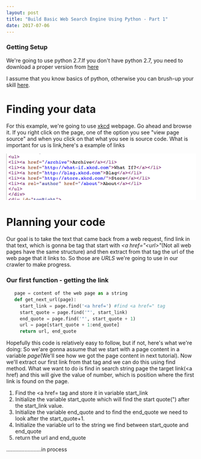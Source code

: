 ```yaml
---
layout: post
title: "Build Basic Web Search Engine Using Python - Part 1"
date: 2017-07-06
---
```


### Getting Setup

We're going to use python 2.7.If you don't have python 2.7, you need to download a proper version from <a href="https://www.python.org/download/releases/2.7.3/">here</a> 

I assume that you know basics of python, otherwise you can brush-up your skill [here]("https://docs.python.org/2/tutorial/index.html"). 

# Finding your data

For this example, we're going to use [xkcd](https://xkcd.com/353/) webpage. Go ahead and browse it. If you right click on the page, one of the option you see "view page source" and when you click on that what you see is source code. What is important for us is link,here's a example of links

![alt text](/img/link.png "xkcd page source")

# Planning your code
Our goal is to take the text that came back from a web request, find link in that text, which is gonna be tag that start with *<a href=\"\<url\>\"*(Not all web pages have the same structure) and then extract from that tag the url of the web page that it links to. So those are *URLS*  we're going to use in our crawler to make progress. 

### Our first function - getting the link
```python
   page = content of the web page as a string
   def get_next_url(page):
     start_link = page.find('<a href=') #find <a href=" tag
     start_quote = page.find('"', start_link) 
     end_quote = page.find('"', start_quote + 1)
     url = page[start_quote + 1:end_quote]
     return url, end_quote
```

Hopefully this code is relatively easy to follow, but if not, here's what we're doing:
So we'are gonna assume that we start with a page content in a variable *page*(We'll see how we got the page content in next tutorial). Now we'll extract our first link from that tag and we can do this using find method. What we want to do is find in search string page the target link(<a href) and this will give the value of number, which is position where the first link is found on the page.
 1. Find the <a href= tag and store it in variable start_link
 2. Initialize the variable start_quote which will find the start quote(") after the start_link value.
 3. Initialize the variable end_quote and to find the end_quote we need to look after the start_quote+1.
 4. Initialize the variable url to the string we find between start_quote and end_quote
 5. return the url and end_quote




.......................in process
